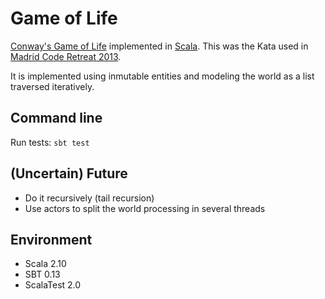 Game of Life
============

[Conway's Game of Life](http://en.wikipedia.org/wiki/Conway's_Game_of_Life) implemented in
[Scala](http://www.scala-lang.org/). This was the Kata used in
[Madrid Code Retreat 2013](http://madridcoderetreat.wordpress.com/).

It is implemented using inmutable entities and modeling the world as a list traversed iteratively.

Command line
------------
Run tests: `sbt test`

(Uncertain) Future
------------------
* Do it recursively (tail recursion)
* Use actors to split the world processing in several threads

Environment
-----------
* Scala 2.10
* SBT 0.13
* ScalaTest 2.0
